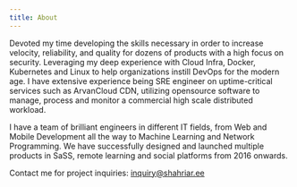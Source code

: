```yaml
---
title: About
---
```


Devoted my time developing the skills necessary in order to increase velocity, reliability, and quality for dozens of products with a high focus on security. Leveraging my deep experience with Cloud Infra, Docker, Kubernetes and Linux to help organizations instill DevOps for the modern age. I have extensive experience being SRE engineer on uptime-critical services such as ArvanCloud CDN, utilizing opensource software to manage, process and monitor a commercial high scale distributed workload.


I have a team of brilliant engineers in different IT fields, from Web and Mobile Development all the way to Machine Learning and Network Programming. We have successfully designed and launched multiple products in SaSS, remote learning and social platforms from 2016 onwards.

Contact me for project inquiries: [inquiry@shahriar.ee](mailto:inquiry@shahriar.ee)